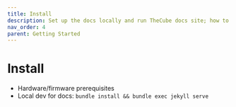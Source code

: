 ```yaml
---
title: Install
description: Set up the docs locally and run TheCube docs site; how to install TheCube hardware/software.
nav_order: 4
parent: Getting Started
---
```


# Install

- Hardware/firmware prerequisites
- Local dev for docs: `bundle install && bundle exec jekyll serve`
